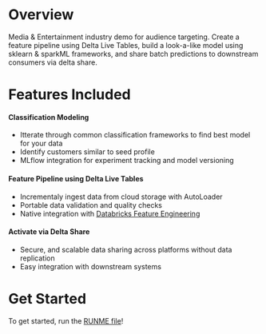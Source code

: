 # Overview
Media & Entertainment industry demo for audience targeting. Create a feature pipeline using Delta Live Tables, build a look-a-like model using sklearn & sparkML frameworks, and share batch predictions to downstream consumers via delta share.

# Features Included
#### Classification Modeling
- Itterate through common classification frameworks to find best model for your data
- Identify customers similar to seed profile
- MLflow integration for experiment tracking and model versioning
#### Feature Pipeline using Delta Live Tables
- Incrementaly ingest data from cloud storage with AutoLoader
- Portable data validation and quality checks
- Native integration with [Databricks Feature Engineering](https://api-docs.databricks.com/python/feature-engineering/latest/index.html)
#### Activate via Delta Share
- Secure, and scalable data sharing across platforms without data replication
- Easy integration with downstream systems

# Get Started
To get started, run the [RUNME file](./RUNME.py)!
